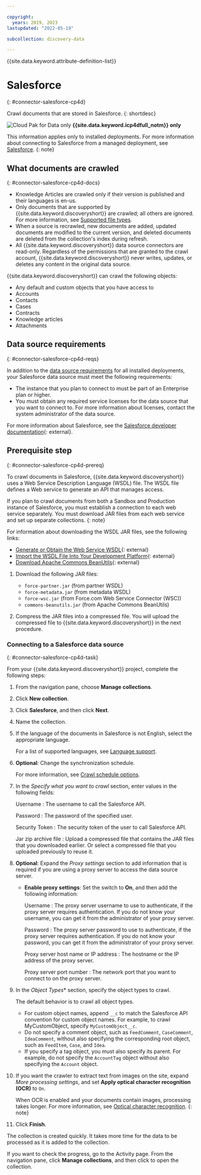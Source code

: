 ```yaml
---

copyright:
  years: 2019, 2023
lastupdated: "2022-05-19"

subcollection: discovery-data

---
```


{{site.data.keyword.attribute-definition-list}}

# Salesforce
{: #connector-salesforce-cp4d}

Crawl documents that are stored in Salesforce.
{: shortdesc}

![Cloud Pak for Data only](images/desktop.png) **{{site.data.keyword.icp4dfull_notm}} only**

This information applies only to installed deployments. For more information about connecting to Salesforce from a managed deployment, see [Salesforce](/docs/discovery-data?topic=discovery-data-connector-salesforce-cloud).
{: note}

## What documents are crawled
{: #connector-salesforce-cp4d-docs}

- Knowledge Articles are crawled only if their version is published and their languages is en-us.
- Only documents that are supported by {{site.data.keyword.discoveryshort}} are crawled; all others are ignored. For more information, see [Supported file types](/docs/discovery-data?topic=discovery-data-collections#supportedfiletypes).
- When a source is recrawled, new documents are added, updated documents are modified to the current version, and deleted documents are deleted from the collection's index during refresh.
- All {{site.data.keyword.discoveryshort}} data source connectors are read-only. Regardless of the permissions that are granted to the crawl account, {{site.data.keyword.discoveryshort}} never writes, updates, or deletes any content in the original data source.

{{site.data.keyword.discoveryshort}} can crawl the following objects:

-   Any default and custom objects that you have access to
-   Accounts
-   Contacts
-   Cases
-   Contracts
-   Knowledge articles
-   Attachments

## Data source requirements
{: #connector-salesforce-cp4d-reqs}

In addition to the [data source requirements](/docs/discovery-data?topic=discovery-data-collection-types#requirements) for all installed deployments, your Salesforce data source must meet the following requirements:

- The instance that you plan to connect to must be part of an Enterprise plan or higher.
- You must obtain any required service licenses for the data source that you want to connect to. For more information about licenses, contact the system administrator of the data source.

For more information about Salesforce, see the [Salesforce developer documentation](https://developer.salesforce.com/docs/){: external}.

## Prerequisite step
{: #connector-salesforce-cp4d-prereq}

To crawl documents in Salesforce, {{site.data.keyword.discoveryshort}} uses a Web Service Description Language (WSDL) file. The WSDL file defines a Web service to generate an API that manages access.

If you plan to crawl documents from both a Sandbox and Production instance of Salesforce, you must establish a connection to each web service separately. You must download JAR files from each web service and set up separate collections.
{: note}

For information about downloading the WSDL JAR files, see the following links:

-   [Generate or Obtain the Web Service WSDL](https://developer.salesforce.com/docs/atlas.en-us.210.0.api.meta/api/sforce_api_quickstart_steps_generate_wsdl.htm){: external}
-   [Import the WSDL File Into Your Development Platform](https://developer.salesforce.com/docs/atlas.en-us.210.0.api.meta/api/sforce_api_quickstart_steps_import_wsdl.htm){: external}
-   [Download Apache Commons BeanUtils](https://commons.apache.org/proper/commons-beanutils/download_beanutils.cgi){: external}

1.  Download the following JAR files:

    -   `force-partner.jar` (from partner WSDL)
    -   `force-metadata.jar` (from metadata WSDL)
    -   `force-wsc.jar` (from Force.com Web Service Connector (WSC))
    -   `commons-beanutils.jar` (from Apache Commons BeanUtils)

1.  Compress the JAR files into a compressed file. You will upload the compressed file to {{site.data.keyword.discoveryshort}} in the next procedure.

### Connecting to a Salesforce data source
{: #connector-salesforce-cp4d-task}

From your {{site.data.keyword.discoveryshort}} project, complete the following steps:

1.  From the navigation pane, choose **Manage collections**.
1.  Click **New collection**.
1.  Click **Salesforce**, and then click **Next**.
1.  Name the collection.
1.  If the language of the documents in Salesforce is not English, select the appropriate language.

    For a list of supported languages, see [Language support](/docs/discovery-data?topic=discovery-data-language-support).
1.  **Optional**: Change the synchronization schedule.

    For more information, see [Crawl schedule options](/docs/discovery-data?topic=discovery-data-collections#crawlschedule).
1.  In the *Specify what you want to crawl* section, enter values in the following fields:

    Username
    :   The username to call the Salesforce API.
    
    Password
    :   The password of the specified user.
    
    Security Token
    :   The security token of the user to call Salesforce API.
    
    Jar zip archive file
    :   Upload a compressed file that contains the JAR files that you downloaded earlier. Or select a compressed file that you uploaded previously to reuse it.

1.  **Optional**: Expand the *Proxy settings* section to add information that is required if you are using a proxy server to access the data source server.

    -   **Enable proxy settings**: Set the switch to **On**, and then add the following information:

        Username
        :   The proxy server username to use to authenticate, if the proxy server requires authentication. If you do not know your username, you can get it from the administrator of your proxy server.

        Password
        :   The proxy server password to use to authenticate, if the proxy server requires authentication. If you do not know your password, you can get it from the administrator of your proxy server.

        Proxy server host name or IP address
        :   The hostname or the IP address of the proxy server.
      
        Proxy server port number
        :   The network port that you want to connect to on the proxy server.

1.  In the *Object Types** section, specify the object types to crawl.

    The default behavior is to crawl all object types.

    - For custom object names, append `__c` to match the Salesforce API convention for custom object names. For example, to crawl MyCustomObject, specify `MyCustomObject__c`.
    - Do not specify a comment object, such as `FeedComment`, `CaseComment`, `IdeaComment`, without also specifying the corresponding root object, such as `FeedItem`, `Case`, and `Idea`.
    - If you specify a tag object, you must also specify its parent. For example, do not specify the `AccountTag` object without also specifying the `Account` object.
1.  If you want the crawler to extract text from images on the site, expand *More processing settings*, and set **Apply optical character recognition (OCR)** to `On`.

    When OCR is enabled and your documents contain images, processing takes longer. For more information, see [Optical character recognition](/docs/discovery-data?topic=discovery-data-collections#ocr).
    {: note}

1. Click **Finish**.

The collection is created quickly. It takes more time for the data to be processed as it is added to the collection.

If you want to check the progress, go to the Activity page. From the navigation pane, click **Manage collections**, and then click to open the collection.
